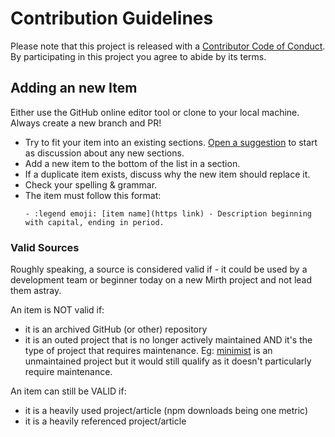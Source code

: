 # Contribution Guidelines

Please note that this project is released with a [Contributor Code of Conduct](code_of_conduct.md). By participating in this project you agree to abide by its terms.

## Adding an new Item

Either use the GitHub online editor tool or clone to your local machine. Always create a new branch and PR!

- Try to fit your item into an existing sections. [Open a suggestion](https://github.com/mga-mirth/awesome-mirth/issues/new?assignees=&labels=&template=suggestion.md&title=) to start as discussion about any new sections.
- Add a new item to the bottom of the list in a section.
- If a duplicate item exists, discuss why the new item should replace it.
- Check your spelling & grammar.
- The item must follow this format:
  ```
  - :legend emoji: [item name](https link) - Description beginning with capital, ending in period.
  ```

### Valid Sources

Roughly speaking, a source is considered valid if - it could be used by a development team or beginner today on a new Mirth project and not lead them astray.

An item is NOT valid if:

- it is an archived GitHub (or other) repository
- it is an outed project that is no longer actively maintained AND it's the type of project that requires maintenance. Eg: [minimist](https://github.com/substack/minimist) is an unmaintained project but it would still qualify as it doesn't particularly require maintenance.

An item can still be VALID if:

- it is a heavily used project/article (npm downloads being one metric)
- it is a heavily referenced project/article

